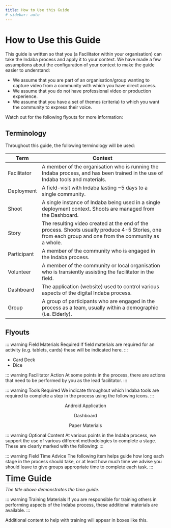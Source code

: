 ```yaml
---
title: How to Use this Guide
# sidebar: auto
---
```


<ReadTime />

# How to Use this Guide

<ClientOnly>

<Leader>

This guide is written so that you (a Facilitator within your organisation) can take the Indaba process and apply it to your context. We have made a few assumptions about the configuration of your context to make the guide easier to understand:

- We assume that you are part of an organisation/group wanting to capture video from a community with which you have direct access.
- We assume that you do not have professional video or production experience.
- We assume that you have a set of themes (criteria) to which you want the community to express their voice.

 Watch out for the following flyouts for more information:

</Leader>

</ClientOnly>

## Terminology

Throughout this guide, the following terminology will be used:

| Term | Context |
|------|---------|
|Facilitator|A member of the organisation who is running the Indaba process, and has been trained in the use of Indaba tools and materials.|
|Deployment|A field-visit with Indaba lasting ~5 days to a single community.|
|Shoot| A single instance of Indaba being used in a single deployment context. Shoots are managed from the Dashboard.|
|Story| The resulting video created at the end of the process. Shoots usually produce 4-5 Stories, one from each group and one from the community as a whole.|
|Participant|A member of the community who is engaged in the Indaba process.|
|Volunteer|A member of the community or local organisation who is transiently assisting the facilitator in the field.|
|Dashboard|The application (website) used to control various aspects of the digital Indaba process.|
|Group|A group of participants who are engaged in the process as a team, usually within a demographic (i.e. Elderly).| 

## Flyouts

::: warning Field Materials Required
If field materials are required for an activity (e.g. tablets, cards) these will be indicated here.
:::

<Materials example="true">

- Card Deck
- Dice

</Materials>

::: warning Facilitator Action
At some points in the process, there are actions that need to be performed by you as the lead facilitator.
:::

<AdminRole title="Lead Facilitator Action" />

::: warning Tools Required
We indicate throughout which Indaba tools are required to complete a step in the process using the following icons.
:::

<el-row type="flex" justify="space-around" >

<el-col :span="8" style="text-align:center;">

<App>Android Application</App>

</el-col>
<el-col style="text-align:center;" :span="8">

<Dashboard>Dashboard</Dashboard>

</el-col>
<el-col style="text-align:center;" :span="8">

<Paper>Paper Materials</Paper>

</el-col>
</el-row>

::: warning Optional Content
At various points in the Indaba process, we support the use of various different methodologies to complete a stage. These are clearly marked with the following:
:::

<StepOptions title="Bring Your Own Process" />

<!-- ::: warning IFRC Content
If you are reading this guide and are affiliated with the International Federation of Red Cross and Red Cresent Societies, specific additional content has been developed to support IFRC processes. 
:::

<RedCross example="true" href="#" /> -->

<!-- ::: warning Example in Context
We might provide examples of something in action, these are to help explain the process but might not directly relate to your context.
:::

<Context example="true" /> -->

::: warning Field Time Advice
The following item helps guide how long each stage in the process should take, or at least how much time we advise you should leave to give groups appropriate time to complete each task.
:::

<TimeGuide time="2-3 hours" style="font-size:1.65rem;border-bottom:1px solid #eaecef;font-weight: 600;margin:0;padding:0;line-height:1">Time Guide</TimeGuide>

*The title above demonstrates the time guide.*

::: warning Training Materials
If you are responsible for training others in performing aspects of the Indaba process, these additional materials are available.
:::

<TrainingMaterials example="true">Additional content to help with training will appear in boxes like this.</TrainingMaterials>